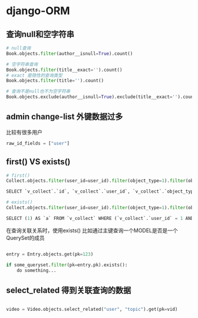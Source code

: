 # django-ORM

## 查询null和空字符串

```python
# null查询
Book.objects.filter(author__isnull=True).count()

# 空字符串查询
Book.objects.filter(title__exact='').count()
# exact 是隐性的查询类型
Book.objects.filter(title='').count()

# 查询不是null也不为空字符串
Book.objects.exclude(author__isnull=True).exclude(title__exact='').count()

```

## admin change-list 外键数据过多

比较有很多用户

```python
raw_id_fields = ["user"]
```


## first() VS exists()

```python
# first()
Collect.objects.filter(user_id=user_id).filter(object_type=1).filter(object_id=object_id).filter(status=1).first()

SELECT `v_collect`.`id`, `v_collect`.`user_id`, `v_collect`.`object_type`, `v_collect`.`object_id`, `v_collect`.`status`, `v_collect`.`update_time`, `v_collect`.`create_time` FROM `v_collect` WHERE (`v_collect`.`user_id` = 1 AND `v_collect`.`object_type` = 1 AND `v_collect`.`object_id` = 1912 AND `v_collect`.`status` = 1) ORDER BY `v_collect`.`id` ASC LIMIT 1

# exists()
Collect.objects.filter(user_id=user_id).filter(object_type=1).filter(object_id=object_id).filter(status=1).exists()

SELECT (1) AS `a` FROM `v_collect` WHERE (`v_collect`.`user_id` = 1 AND `v_collect`.`object_type` = 1 AND `v_collect`.`object_id` = 1912 AND `v_collect`.`status` = 1) LIMIT 1

```

在查询关联关系时，使用exists()
比如通过主键查询一个MODEL是否是一个QuerySet的成员

```python

entry = Entry.objects.get(pk=123)

if some_queryset.filter(pk=entry.pk).exists():
    do something...

```

## select_related 得到关联查询的数据

```python

video = Video.objects.select_related("user", "topic").get(pk=vid)
```

